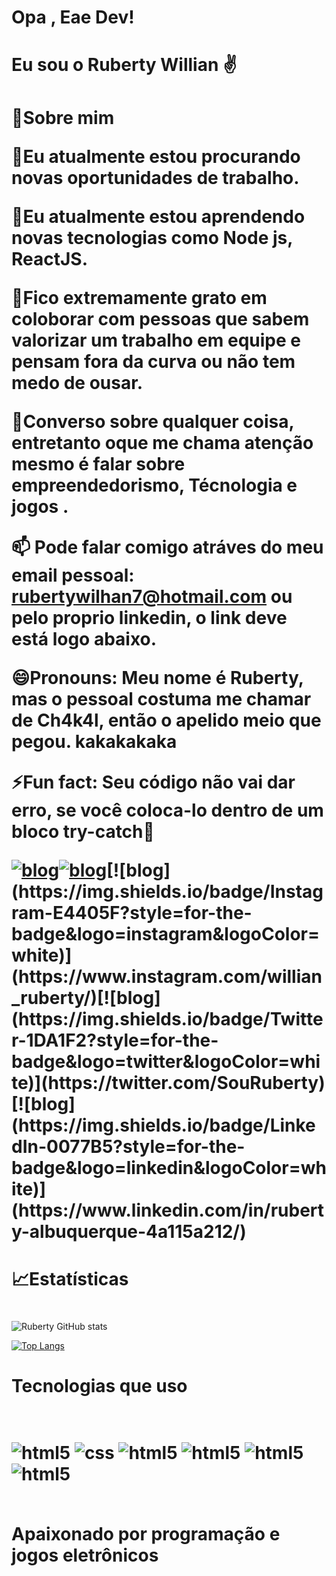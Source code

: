 <h1 aling="center"> Opa , Eae Dev!<h1>

<h1 aling="center">Eu sou o Ruberty Willian ✌️<h1>

📙Sobre mim

🔭Eu atualmente estou procurando novas oportunidades de trabalho.

🌱Eu atualmente estou aprendendo novas tecnologias como Node js, ReactJS.

👯Fico extremamente grato em coloborar com pessoas que sabem valorizar um trabalho em equipe e pensam fora da curva ou não tem medo de ousar.

💬Converso sobre qualquer coisa, entretanto oque me chama atenção mesmo é falar sobre empreendedorismo, Técnologia e jogos .

📫 Pode falar comigo atráves do meu email pessoal: rubertywilhan7@hotmail.com ou pelo proprio linkedin, o link deve está logo abaixo.

😄Pronouns: Meu nome é Ruberty, mas o pessoal costuma me chamar de Ch4k4l, então o apelido meio que pegou. kakakakaka

⚡Fun fact: Seu código não vai dar erro, se você coloca-lo dentro de um bloco try-catch🤔

[![blog](https://img.shields.io/badge/YouTube-FF0000?style=for-the-badge&logo=youtube&logoColor=white)](https://www.youtube.com/channel/UCpBTrwclsr8eeiVTSyWFgYQ)[![blog](https://img.shields.io/badge/Twitch-9146FF?style=for-the-badge&logo=twitch&logoColor=white)](https://www.twitch.tv/ch4k4lzinho_)[![blog](https://img.shields.io/badge/Instagram-E4405F?style=for-the-badge&logo=instagram&logoColor=white)](https://www.instagram.com/willian_ruberty/)[![blog](https://img.shields.io/badge/Twitter-1DA1F2?style=for-the-badge&logo=twitter&logoColor=white)](https://twitter.com/SouRuberty)[![blog](https://img.shields.io/badge/LinkedIn-0077B5?style=for-the-badge&logo=linkedin&logoColor=white)](https://www.linkedin.com/in/ruberty-albuquerque-4a115a212/) 

### <h1>📈Estatísticas<h1>

![Ruberty GitHub stats](https://github-readme-stats.vercel.app/api?username=Ch4k4lzinho&show_icons=true&theme=tokyonight)

[![Top Langs](https://github-readme-stats.vercel.app/api/top-langs/?username=Ch4k4lzinho)](https://github.com/Ch4k4lzinho/github-readme-stats)

<h1 aling="center">Tecnologias que uso<h1>

<div style="displa: inline_block"><br/>
<img aling="center" alt=html5 src=https://img.shields.io/badge/HTML5-E34F26?style=for-the-badge&logo=html5&logoColor=white />
<img aling="center" alt=css src=https://img.shields.io/badge/CSS3-1572B6?style=for-the-badge&logo=css3&logoColor=white  />
<img aling="center" alt=html5 src=	https://img.shields.io/badge/React-20232A?style=for-the-badge&logo=react&logoColor=61DAFB   />
<img aling="center" alt=html5 src=	https://img.shields.io/badge/C%2B%2B-00599C?style=for-the-badge&logo=c%2B%2B&logoColor=white   />
<img aling="center" alt=html5 src=https://img.shields.io/badge/Python-14354C?style=for-the-badge&logo=python&logoColor=white  />
<img aling="center" alt=html5 src=https://img.shields.io/badge/JavaScript-323330?style=for-the-badge&logo=javascript&logoColor=F7DF1E   />
</div>
</div>
<br/>

Apaixonado por programação e jogos eletrônicos




